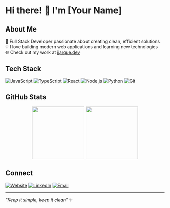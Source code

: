 # Hi there! 👋 I'm [Your Name]

## About Me
🚀 Full Stack Developer passionate about creating clean, efficient solutions  
💡 I love building modern web applications and learning new technologies  
🌐 Check out my work at [jjarque.dev](https://jjarque.dev)

## Tech Stack
![JavaScript](https://img.shields.io/badge/-JavaScript-F7DF1E?style=flat-square&logo=javascript&logoColor=black)
![TypeScript](https://img.shields.io/badge/-TypeScript-3178C6?style=flat-square&logo=typescript&logoColor=white)
![React](https://img.shields.io/badge/-React-61DAFB?style=flat-square&logo=react&logoColor=black)
![Node.js](https://img.shields.io/badge/-Node.js-339933?style=flat-square&logo=node.js&logoColor=white)
![Python](https://img.shields.io/badge/-Python-3776AB?style=flat-square&logo=python&logoColor=white)
![Git](https://img.shields.io/badge/-Git-F05032?style=flat-square&logo=git&logoColor=white)

## GitHub Stats
<div align="center">
  <img src="https://github-readme-stats.vercel.app/api?username=jjarque&show_icons=true&theme=dark&hide_border=true" height="165">
  <img src="https://github-readme-stats.vercel.app/api/top-langs/?username=jjarque&layout=compact&theme=dark&hide_border=true" height="165">
</div>

## Connect
[![Website](https://img.shields.io/badge/Website-000000?style=for-the-badge&logo=About.me&logoColor=white)](https://jjarque.dev)
[![LinkedIn](https://img.shields.io/badge/LinkedIn-0077B5?style=for-the-badge&logo=linkedin&logoColor=white)](https://linkedin.com/in/jjarque1)
[![Email](https://img.shields.io/badge/Email-D14836?style=for-the-badge&logo=gmail&logoColor=white)](mailto:jaimejarquegutierrez1@gmail.com)

---
*"Keep it simple, keep it clean"* ✨
